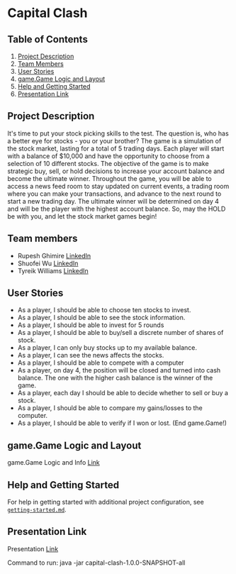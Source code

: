 # Capital Clash

## Table of Contents
1. [Project Description](#Project-Description)
2. [Team Members](#Team-members)
3. [User Stories](#User-Stories)
4. [game.Game Logic and Layout](#Game-Logic-and-Layout)
5. [Help and Getting Started](#Help-and-Getting-Started)
6. [Presentation Link](#Presentation-Link)

## Project Description
It's time to put your stock picking skills to the test. The question is, who has a better eye for stocks - you or your brother? The game is a simulation of the stock market, lasting for a total of 5 trading days. Each player will start with a balance of $10,000 and have the opportunity to choose from a selection of 10 different stocks. The objective of the game is to make strategic buy, sell, or hold decisions to increase your account balance and become the ultimate winner. Throughout the game, you will be able to access a news feed room to stay updated on current events, a trading room where you can make your transactions, and advance to the next round to start a new trading day. The ultimate winner will be determined on day 4 and will be the player with the highest account balance. So, may the HOLD be with you, and let the stock market games begin!

## Team members
- Rupesh Ghimire [LinkedIn](https://www.linkedin.com/in/rupeshghimirey/)
- Shuofei Wu [LinkedIn](https://www.linkedin.com/in/seth-w-7409a9180/)
- Tyreik Williams [LinkedIn](https://www.linkedin.com/in/ty%E2%80%99reik-williams-b0563a1a4/)

## User Stories
- As a player, I should be able to choose ten stocks to invest. 
- As a player, I should be able to see the stock information.
- As a player, I should be able to invest for 5 rounds
- As a player, I should be able to buy/sell a discrete number of shares of stock.
- As a player, I can only buy stocks up to my available balance.
- As a player, I can see the news affects the stocks. 
- As a player, I should be able to compete with a computer
- As a player, on day 4, the position will be closed and turned into cash balance. The one with the higher cash balance is the winner of the game.
- As a player, each day I should be able to decide whether to sell or buy a stock. 
- As a player, I should be able to compare my gains/losses to the computer.
- As a player, I should be able to verify if I won or lost. (End game.Game!)

## game.Game Logic and Layout
game.Game Logic and Info [Link](https://docs.google.com/document/d/1RVf7V4_O_127ZeazDGKxYUPM2RCySMRHm2cdlQSS6WM/edit)

## Help and Getting Started
For help in getting started with additional project configuration, see [`getting-started.md`](getting-started.md).

## Presentation Link
Presentation [Link](https://docs.google.com/document/d/1RVf7V4_O_127ZeazDGKxYUPM2RCySMRHm2cdlQSS6WM/edit)

Command to run:
java -jar capital-clash-1.0.0-SNAPSHOT-all

